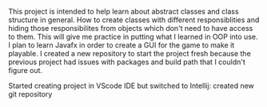 This project is intended to help learn about abstract classes and class structure in general. How to create classes with 
different responsiblities and hiding those responsibilites from objects which don't need to have access to them. This will 
give me practice in putting what I learned in OOP into use. I plan to learn Javafx in order to create a GUI for the game 
to make it playable. I created a new repository to start the project fresh because the previous project had issues with 
packages and build path that I couldn't figure out.

Started creating project in VScode IDE but switched to Intellij: created new git repository